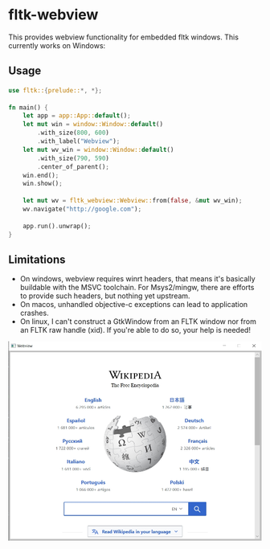 # fltk-webview

This provides webview functionality for embedded fltk windows. This currently works on Windows:

## Usage

```rust
use fltk::{prelude::*, *};

fn main() {
    let app = app::App::default();
    let mut win = window::Window::default()
        .with_size(800, 600)
        .with_label("Webview");
    let mut wv_win = window::Window::default()
        .with_size(790, 590)
        .center_of_parent();
    win.end();
    win.show();
    
    let mut wv = fltk_webview::Webview::from(false, &mut wv_win);
    wv.navigate("http://google.com");

    app.run().unwrap();
}
```

## Limitations
- On windows, webview requires winrt headers, that means it's basically buildable with the MSVC toolchain. For Msys2/mingw, there are efforts to provide such headers, but nothing yet upstream.
- On macos, unhandled objective-c exceptions can lead to application crashes.
- On linux, I can't construct a GtkWindow from an FLTK window nor from an FLTK raw handle (xid). If you're able to do so, your help is needed!

![alt_test](screenshots/ex.jpg)

